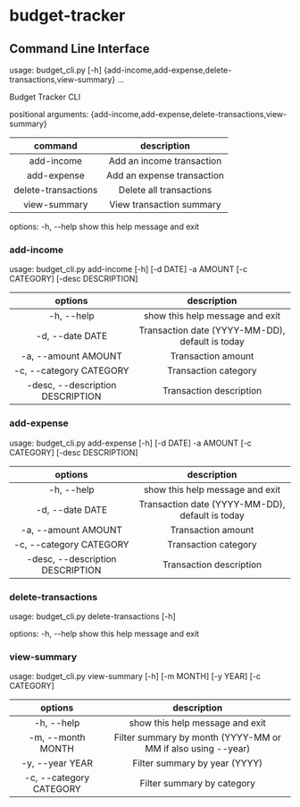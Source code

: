 # budget-tracker

## Command Line Interface

usage: budget_cli.py [-h] {add-income,add-expense,delete-transactions,view-summary} ...

Budget Tracker CLI

positional arguments:
{add-income,add-expense,delete-transactions,view-summary}

|       command       |        description         |
| :-----------------: | :------------------------: |
|     add-income      | Add an income transaction  |
|     add-expense     | Add an expense transaction |
| delete-transactions |  Delete all transactions   |
|    view-summary     |  View transaction summary  |

options:
-h, --help show this help message and exit

### add-income

usage: budget_cli.py add-income [-h] [-d DATE] -a AMOUNT [-c CATEGORY] [-desc DESCRIPTION]

|             options              |                   description                   |
| :------------------------------: | :---------------------------------------------: |
|            -h, --help            |         show this help message and exit         |
|         -d, --date DATE          | Transaction date (YYYY-MM-DD), default is today |
|       -a, --amount AMOUNT        |               Transaction amount                |
|     -c, --category CATEGORY      |              Transaction category               |
| -desc, --description DESCRIPTION |             Transaction description             |

### add-expense

usage: budget_cli.py add-expense [-h] [-d DATE] -a AMOUNT [-c CATEGORY] [-desc DESCRIPTION]

|             options              |                   description                   |
| :------------------------------: | :---------------------------------------------: |
|            -h, --help            |         show this help message and exit         |
|         -d, --date DATE          | Transaction date (YYYY-MM-DD), default is today |
|       -a, --amount AMOUNT        |               Transaction amount                |
|     -c, --category CATEGORY      |              Transaction category               |
| -desc, --description DESCRIPTION |             Transaction description             |

### delete-transactions

usage: budget_cli.py delete-transactions [-h]

options:
-h, --help show this help message and exit

### view-summary

usage: budget_cli.py view-summary [-h] [-m MONTH] [-y YEAR] [-c CATEGORY]

|         options         |                         description                          |
| :---------------------: | :----------------------------------------------------------: |
|       -h, --help        |               show this help message and exit                |
|    -m, --month MONTH    | Filter summary by month (YYYY-MM or MM if also using --year) |
|     -y, --year YEAR     |                Filter summary by year (YYYY)                 |
| -c, --category CATEGORY |                  Filter summary by category                  |